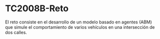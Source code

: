 # TC2008B-Reto
El reto consiste en el desarrollo de un modelo basado en agentes (ABM) que simule el comportamiento de varios vehículos en una intersección de dos calles.
